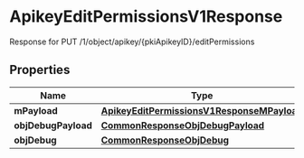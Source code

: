 

# ApikeyEditPermissionsV1Response

Response for PUT /1/object/apikey/{pkiApikeyID}/editPermissions

## Properties

| Name | Type | Description | Notes |
|------------ | ------------- | ------------- | -------------|
|**mPayload** | [**ApikeyEditPermissionsV1ResponseMPayload**](ApikeyEditPermissionsV1ResponseMPayload.md) |  |  |
|**objDebugPayload** | [**CommonResponseObjDebugPayload**](CommonResponseObjDebugPayload.md) |  |  [optional] |
|**objDebug** | [**CommonResponseObjDebug**](CommonResponseObjDebug.md) |  |  [optional] |



